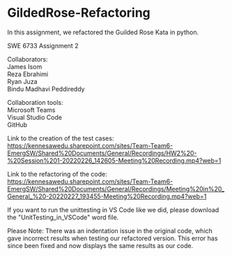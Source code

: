# GildedRose-Refactoring

In this assignment, we refactored the Guilded Rose Kata in python.

SWE 6733 Assignment 2

Collaborators:  
James Isom  
Reza Ebrahimi  
Ryan Juza  
Bindu Madhavi Peddireddy  

Collaboration tools:  
  Microsoft Teams  
  Visual Studio Code  
  GitHub   
  
  Link to the creation of the test cases: https://kennesawedu.sharepoint.com/sites/Team-Team6-EmergSW/Shared%20Documents/General/Recordings/HW2%20-%20Session%201-20220226_142605-Meeting%20Recording.mp4?web=1
  
  Link to the refactoring of the code: https://kennesawedu.sharepoint.com/sites/Team-Team6-EmergSW/Shared%20Documents/General/Recordings/Meeting%20in%20_General_%20-20220227_193455-Meeting%20Recording.mp4?web=1
  
   If you want to run the unittesting in VS Code like we did, please download the "UnitTesting_in_VSCode" word file.  
  
  
  Please Note: There was an indentation issue in the original code, which gave incorrect results when testing our refactored version. This error has since been fixed and now displays the same results as our code.
  
